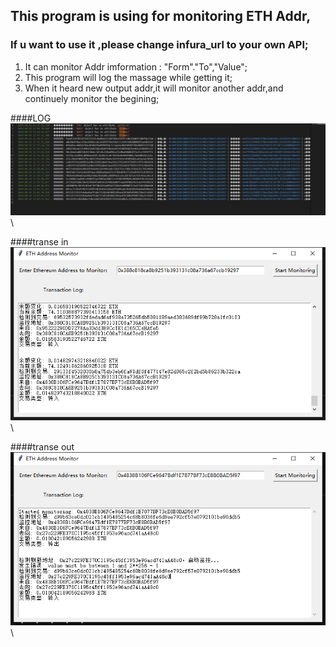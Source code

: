 ## This program is using for monitoring ETH Addr,
### If u want to use it ,please change infura_url to your own API;
1. It can monitor Addr imformation : "Form"."To","Value";
2. This program will log the massage while getting it;
3. When it heard new output addr,it will monitor another addr,and continuely monitor the begining;

####LOG
![image](https://github.com/BTC-Miles/ETH-Monitor-Addr/blob/main/image/1.png)\

####transe in
![image](https://github.com/BTC-Miles/ETH-Monitor-Addr/blob/main/image/3.png)\

####transe out
![image](https://github.com/BTC-Miles/ETH-Monitor-Addr/blob/main/image/2.png)\
